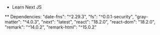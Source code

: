 * Learn Next JS

** Dependencies:
    "date-fns": "^2.29.3",
    "fs": "^0.0.1-security",
    "gray-matter": "^4.0.3",
    "next": "latest",
    "react": "18.2.0",
    "react-dom": "18.2.0",
    "remark": "^14.0.2",
    "remark-html": "^15.0.2"
